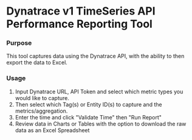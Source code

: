 # Dynatrace v1 TimeSeries API Performance Reporting Tool

### Purpose
  This tool captures data using the Dynatrace API, with the ability to then export the data to Excel.

### Usage
  1. Input Dynatrace URL, API Token and select which metric types you would like to capture.
  2. Then select which Tag(s) or Entity ID(s) to capture and the metrics/aggregation. 
  3. Enter the time and click "Validate Time" then "Run Report"
  4. Review data in Charts or Tables with the option to download the raw data as an Excel Spreadsheet
